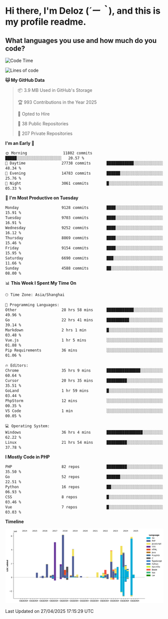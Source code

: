 # **Hi there, I'm Deloz (*´ー｀*), and this is my profile readme.**

## **What languages you use and how much do you code?**

<!--START_SECTION:waka-->
![Code Time](http://img.shields.io/badge/Code%20Time-6%2C245%20hrs%2012%20mins-blue)

![Lines of code](https://img.shields.io/badge/From%20Hello%20World%20I%27ve%20Written-52.7%20million%20lines%20of%20code-blue)

**🐱 My GitHub Data** 

> 📦 3.9 MB Used in GitHub's Storage 
 > 
> 🏆 993 Contributions in the Year 2025
 > 
> 💼 Opted to Hire
 > 
> 📜 38 Public Repositories 
 > 
> 🔑 207 Private Repositories 
 > 
**I'm an Early 🐤** 

```text
🌞 Morning                11802 commits       █████░░░░░░░░░░░░░░░░░░░░   20.57 % 
🌆 Daytime                27738 commits       ████████████░░░░░░░░░░░░░   48.34 % 
🌃 Evening                14783 commits       ██████░░░░░░░░░░░░░░░░░░░   25.76 % 
🌙 Night                  3061 commits        █░░░░░░░░░░░░░░░░░░░░░░░░   05.33 % 
```
📅 **I'm Most Productive on Tuesday** 

```text
Monday                   9128 commits        ████░░░░░░░░░░░░░░░░░░░░░   15.91 % 
Tuesday                  9703 commits        ████░░░░░░░░░░░░░░░░░░░░░   16.91 % 
Wednesday                9252 commits        ████░░░░░░░░░░░░░░░░░░░░░   16.12 % 
Thursday                 8869 commits        ████░░░░░░░░░░░░░░░░░░░░░   15.46 % 
Friday                   9154 commits        ████░░░░░░░░░░░░░░░░░░░░░   15.95 % 
Saturday                 6690 commits        ███░░░░░░░░░░░░░░░░░░░░░░   11.66 % 
Sunday                   4588 commits        ██░░░░░░░░░░░░░░░░░░░░░░░   08.00 % 
```


📊 **This Week I Spent My Time On** 

```text
🕑︎ Time Zone: Asia/Shanghai

💬 Programming Languages: 
Other                    28 hrs 58 mins      ████████████░░░░░░░░░░░░░   49.96 % 
Go                       22 hrs 41 mins      ██████████░░░░░░░░░░░░░░░   39.14 % 
Markdown                 2 hrs 1 min         █░░░░░░░░░░░░░░░░░░░░░░░░   03.48 % 
Vue.js                   1 hr 5 mins         ░░░░░░░░░░░░░░░░░░░░░░░░░   01.88 % 
Pip Requirements         36 mins             ░░░░░░░░░░░░░░░░░░░░░░░░░   01.06 % 

🔥 Editors: 
Chrome                   35 hrs 9 mins       ███████████████░░░░░░░░░░   60.64 % 
Cursor                   20 hrs 35 mins      █████████░░░░░░░░░░░░░░░░   35.51 % 
GoLand                   1 hr 59 mins        █░░░░░░░░░░░░░░░░░░░░░░░░   03.44 % 
PhpStorm                 12 mins             ░░░░░░░░░░░░░░░░░░░░░░░░░   00.35 % 
VS Code                  1 min               ░░░░░░░░░░░░░░░░░░░░░░░░░   00.05 % 

💻 Operating System: 
Windows                  36 hrs 4 mins       ████████████████░░░░░░░░░   62.22 % 
Linux                    21 hrs 54 mins      █████████░░░░░░░░░░░░░░░░   37.78 % 
```

**I Mostly Code in PHP** 

```text
PHP                      82 repos            █████████░░░░░░░░░░░░░░░░   35.50 % 
Go                       52 repos            ██████░░░░░░░░░░░░░░░░░░░   22.51 % 
Python                   16 repos            ██░░░░░░░░░░░░░░░░░░░░░░░   06.93 % 
CSS                      8 repos             █░░░░░░░░░░░░░░░░░░░░░░░░   03.46 % 
Vue                      7 repos             █░░░░░░░░░░░░░░░░░░░░░░░░   03.03 % 
```



**Timeline**

![Lines of Code chart](https://raw.githubusercontent.com/deloz/deloz/main/assets/bar_graph.png)


 Last Updated on 27/04/2025 17:15:29 UTC
<!--END_SECTION:waka-->
